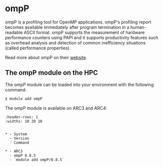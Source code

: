 # ompP

ompP is a profiling tool for OpenMP applications. ompP's profiling report becomes available immediately after program termination in a human-readable ASCII format. ompP supports the measurement of hardware performance counters using PAPI and it supports productivity features such as overhead analysis and detection of common inefficiency situations (called performance properties).



Read more about ompP on their [website](https://swmath.org/software/26769).





## The ompP module on the HPC

The ompP module can be loaded into your environment with the following command:

```bash
$ module add ompP
```

The ompP module is available on ARC3 and ARC4:

```{list-table}
:header-rows: 1
:widths: 10 20 10


* - System
  - Version
  - Command

* - ARC3
  - ompP 0.8.5
  - `module add ompP/0.8.5`

```
